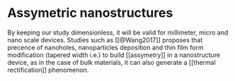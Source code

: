 
# Assymetric nanostructures

By keeping our study dimensionless, it will be valid for millimeter, micro and nano scale devices. Studies such as  [[@Wang2017]] proposes that precence of nanoholes, nanoparticles deposition and thin film form modification (tapered width i.e.) to build  [[assymetry]] in a nanostructure device, as in the case of bulk materials, it can also generate a [[thermal rectification]] phenomenon. 

